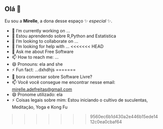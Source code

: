 ## Olá 👋

Eu sou a **Mirelle**, a dona desse espaço ✨ _especial_ ✨.

- 🔭 I’m currently working on ...
- 🌱 Estou aprendendo sobre R,Python and Estatistica
- 👯 I’m looking to collaborate on ...
- 🤔 I’m looking for help with ...
<<<<<<< HEAD
- 💬 Ask me about Free Software 
- 📫 How to reach me: ...
- 😄 Pronouns: ela and she
- ⚡ Fun fact: ...dxhdhjs
=======
- 💬 bora conversar sobre Software Livre? 
- 📫 Você você consegue me encontrar nesse email: mirelle.adefreitas@gmail.com
- 😄 Pronome utilizado: ela
- ⚡ Coisas legais sobre mim: Estou iniciando o cultivo de suculentas, Meditação, Yoga e Kong Fu
>>>>>>> 9560ec6b1d430a2e446b15ede1412c0ea0cbaf64
